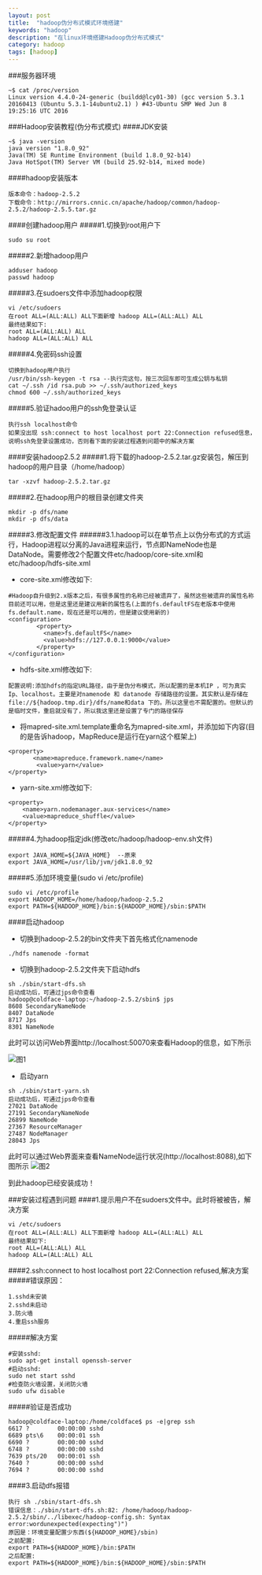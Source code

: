 ```yaml
---
layout: post
title:  "hadoop伪分布式模式环境搭建"
keywords: "hadoop"
description: "在linux环境搭建Hadoop伪分布式模式"
category: hadoop 
tags: [hadoop]
---
```

###服务器环境
```
~$ cat /proc/version
Linux version 4.4.0-24-generic (buildd@lcy01-30) (gcc version 5.3.1 20160413 (Ubuntu 5.3.1-14ubuntu2.1) ) #43-Ubuntu SMP Wed Jun 8 19:25:16 UTC 2016
```
###Hadoop安装教程(伪分布式模式)
####JDK安装
```
~$ java -version
java version "1.8.0_92"
Java(TM) SE Runtime Environment (build 1.8.0_92-b14)
Java HotSpot(TM) Server VM (build 25.92-b14, mixed mode)
```
####hadoop安装版本
```
版本命令：hadoop-2.5.2
下载命令：http://mirrors.cnnic.cn/apache/hadoop/common/hadoop-2.5.2/hadoop-2.5.5.tar.gz
```
####创建hadoop用户
#####1.切换到root用户下
```
sudo su root
```
#####2.新增hadoop用户
```
adduser hadoop
passwd hadoop
```
#####3.在sudoers文件中添加hadoop权限
```
vi /etc/sudoers
在root ALL=(ALL:ALL) ALL下面新增 hadoop ALL=(ALL:ALL) ALL
最终结果如下:
root ALL=(ALL:ALL) ALL
hadoop ALL=(ALL:ALL) ALL
```
#####4.免密码ssh设置
```
切换到hadoop用户执行
/usr/bin/ssh-keygen -t rsa --执行完这句，按三次回车即可生成公钥与私钥
cat ~/.ssh /id rsa.pub >> ~/.ssh/authorized_keys
chmod 600 ~/.ssh/authorized_keys
```
#####5.验证hadoo用户的ssh免登录认证
```
执行ssh localhost命令
如果没出现 ssh:connect to host localhost port 22:Connection refused信息，说明ssh免登录设置成功，否则看下面的安装过程遇到问题中的解决方案
```
####安装hadoop2.5.2
#####1.将下载的hadoop-2.5.2.tar.gz安装包，解压到hadoop的用户目录（/home/hadoop）
```
tar -xzvf hadoop-2.5.2.tar.gz
```
#####2.在hadoop用户的根目录创建文件夹
```
mkdir -p dfs/name
mkdir -p dfs/data
```
#####3.修改配置文件
######3.1.hadoop可以在单节点上以伪分布式的方式运行，Hadoop进程以分离的Java进程来运行，节点即NameNode也是DataNode。需要修改2个配置文件etc/hadoop/core-site.xml和etc/hadoop/hdfs-site.xml
* core-site.xml修改如下:

```
#Hadoop自升级到2.x版本之后，有很多属性的名称已经被遗弃了，虽然这些被遗弃的属性名称目前还可以用，但是这里还是建议用新的属性名(上面的fs.defaultFS在老版本中使用fs.default.name，现在还是可以用的，但是建议使用新的)
<configuration>  
        <property>  
          <name>fs.defaultFS</name>  
          <value>hdfs://127.0.0.1:9000</value>  
        </property>   
</configuration>  
```
* hdfs-site.xml修改如下:

```
配置说明:添加hdfs的指定URL路径，由于是伪分布模式，所以配置的是本机IP ，可为真实Ip、localhost。主要是对namenode 和 datanode 存储路径的设置。其实默认是存储在file://${hadoop.tmp.dir}/dfs/name和data 下的。所以这里也不需配置的。但默认的是临时文件，重启就没有了，所以我这里还是设置了专门的路径保存
```
* 将mapred-site.xml.template重命名为mapred-site.xml，并添加如下内容(目的是告诉hadoop，MapReduce是运行在yarn这个框架上)

```
<property>  
       <name>mapreduce.framework.name</name>  
        <value>yarn</value>  
</property>
```
* yarn-site.xml修改如下:

```
<property>  
    <name>yarn.nodemanager.aux-services</name>  
    <value>mapreduce_shuffle</value>  
</property>  
```
#####4.为hadoop指定jdk(修改etc/hadoop/hadoop-env.sh文件)

```
export JAVA_HOME=${JAVA_HOME}  --原来
export JAVA_HOME=/usr/lib/jvm/jdk1.8.0_92
```
#####5.添加环境变量(sudo vi /etc/profile)
```
sudo vi /etc/profile
export HADOOP_HOME=/home/hadoop/hadoop-2.5.2
export PATH=${HADOOP_HOME}/bin:${HADOOP_HOME}/sbin:$PATH
```
####启动hadoop
* 切换到hadoop-2.5.2的bin文件夹下首先格式化namenode

```
./hdfs namenode -format
```
* 切换到hadoop-2.5.2文件夹下启动hdfs

```
sh ./sbin/start-dfs.sh
启动成功后，可通过jps命令查看
hadoop@coldface-laptop:~/hadoop-2.5.2/sbin$ jps
8608 SecondaryNameNode
8407 DataNode
8717 Jps
8301 NameNode
```
此时可以访问Web界面http://localhost:50070来查看Hadoop的信息，如下所示

![图1](/static/images/hadoop1.pic.jpg)

* 启动yarn

```
sh ./sbin/start-yarn.sh
启动成功后，可通过jps命令查看
27021 DataNode  
27191 SecondaryNameNode  
26899 NameNode  
27367 ResourceManager  
27487 NodeManager  
28043 Jps  
```
此时可以通过Web界面来查看NameNode运行状况(http://localhost:8088),如下图所示
![图2](/static/images/hadoop2.pic.jpg)

到此hadoop已经安装成功！

###安装过程遇到问题
####1.提示用户不在sudoers文件中。此时将被被告，解决方案
```
vi /etc/sudoers
在root ALL=(ALL:ALL) ALL下面新增 hadoop ALL=(ALL:ALL) ALL
最终结果如下:
root ALL=(ALL:ALL) ALL
hadoop ALL=(ALL:ALL) ALL
```
####2.ssh:connect to host localhost port 22:Connection refused,解决方案
#####错误原因：
```
1.sshd未安装
2.sshd未启动
3.防火墙
4.重启ssh服务
```
#####解决方案
```
#安装sshd:
sudo apt-get install openssh-server
#启动sshd:
sudo net start sshd
#检查防火墙设置，关闭防火墙
sudo ufw disable
```
#####验证是否成功
```
hadoop@coldface-laptop:/home/coldface$ ps -e|grep ssh
6617 ?        00:00:00 sshd
6689 pts\6    00:00:01 ssh
6690 ?        00:00:00 sshd
6748 ?        00:00:00 sshd
7639 pts/20   00:00:01 ssh
7640 ?        00:00:00 sshd
7694 ?        00:00:00 sshd 
```
####3.启动dfs报错
```
执行 sh ./sbin/start-dfs.sh
错误信息：./sbin/start-dfs.sh:82: /home/hadoop/hadoop-2.5.2/sbin/../libexec/hadoop-config.sh: Syntax error:wordunexpected(expecting")")
原因是：环境变量配置少东西(${HADOOP_HOME}/sbin)
之前配置:
export PATH=${HADOOP_HOME}/bin:$PATH
之后配置:
export PATH=${HADOOP_HOME}/bin:${HADOOP_HOME}/sbin:$PATH
```



